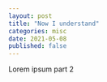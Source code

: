 ```yaml
---
layout: post
title: "Now I understand"
categories: misc
date: 2021-05-08
published: false
---
```


Lorem ipsum part 2

